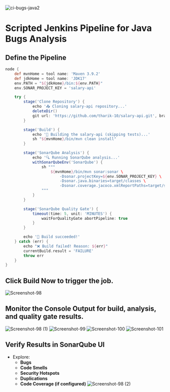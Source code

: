 ![ci-bugs-java2](https://github.com/user-attachments/assets/6a53cf9c-ffd5-44af-9345-487d04ac42b7)

# **Scripted Jenkins Pipeline for Java Bugs Analysis**

## Define the Pipeline
```groovy
node {
    def mvnHome = tool name: 'Maven 3.9.2'
    def jdkHome = tool name: 'JDK17'
    env.PATH = "${jdkHome}/bin:${env.PATH}"
    env.SONAR_PROJECT_KEY = 'salary-api'

    try {
        stage('Clone Repository') {
            echo '📥 Cloning salary-api repository...'
            deleteDir()
            git url: 'https://github.com/tharik-10/salary-api.git', branch: 'main'
        }

        stage('Build') {
            echo '🔧 Building the salary-api (skipping tests)...'
            sh "${mvnHome}/bin/mvn clean install"
        }

        stage('SonarQube Analysis') {
            echo '🔍 Running SonarQube analysis...'
            withSonarQubeEnv('SonarQube') {
                sh """
                    ${mvnHome}/bin/mvn sonar:sonar \
                        -Dsonar.projectKey=${env.SONAR_PROJECT_KEY} \
                        -Dsonar.java.binaries=target/classes \
                        -Dsonar.coverage.jacoco.xmlReportPaths=target/site/jacoco/jacoco.xml
                """
            }
        }

        stage('SonarQube Quality Gate') {
            timeout(time: 5, unit: 'MINUTES') {
                waitForQualityGate abortPipeline: true
            }
        }

        echo '🎉 Build succeeded!'
    } catch (err) {
        echo "❌ Build failed! Reason: ${err}"
        currentBuild.result = 'FAILURE'
        throw err
    }
}

```
## Click **Build Now** to trigger the job.
![Screenshot-98](https://github.com/user-attachments/assets/e378537d-3473-423a-a428-7c2983736301)

## Monitor the **Console Output** for build, analysis, and quality gate results.
![Screenshot-98 (1)](https://github.com/user-attachments/assets/6068c9a5-f1ed-48a7-996c-9335058a40e1)
![Screenshot-99](https://github.com/user-attachments/assets/ecaae723-fadd-4edc-80d7-64192cf93580)
![Screenshot-100](https://github.com/user-attachments/assets/c9335adf-54e6-4c20-a6d0-8985bed029e1)
![Screenshot-101](https://github.com/user-attachments/assets/0ea50ce1-dfbd-4438-8cc6-ad2205b32da2)

## Verify Results in SonarQube UI 

- Explore:
  - **Bugs**
  - **Code Smells**
  - **Security Hotspots**
  - **Duplications**
  - **Code Coverage (if configured)**
![Screenshot-98 (2)](https://github.com/user-attachments/assets/3a3c58b5-2e01-482a-a167-a13abe13dcaa)
